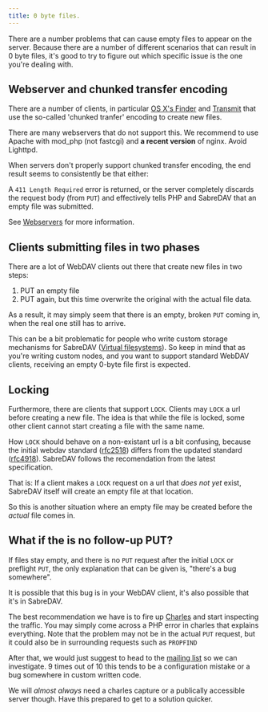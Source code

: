 ```yaml
---
title: 0 byte files.
---
```


There are a number problems that can cause empty files to appear on the server.
Because there are a number of different scenarios that can result in 0 byte
files, it's good to try to figure out which specific issue is the one you're
dealing with.


Webserver and chunked transfer encoding
---------------------------------------

There are a number of clients, in particular [OS X's Finder](/dav/clients/finder)
and [Transmit](/dav/clients/transmit) that use the so-called 'chunked tranfer'
encoding to create new files.

There are many webservers that do not support this. We recommend to use Apache
with mod_php (not fastcgi) and **a recent version** of nginx. Avoid Lighttpd.

When servers don't properly support chunked transfer encoding, the end result
seems to consistently be that either:

A `411 Length Required` error is returned, or the server completely discards
the request body (from `PUT`) and effectively tells PHP and SabreDAV that an
empty file was submitted.

See [Webservers](/dav/webservers) for more information.


Clients submitting files in two phases
--------------------------------------

There are a lot of WebDAV clients out there that create new files in two steps:

1. PUT an empty file
2. PUT again, but this time overwrite the original with the actual file data.

As a result, it may simply seem that there is an empty, broken `PUT` coming
in, when the real one still has to arrive.

This can be a bit problematic for people who write custom storage mechanisms
for SabreDAV ([Virtual filesystems](/dav/virtual-filesystems)). So keep in
mind that as you're writing custom nodes, and you want to support standard
WebDAV clients, receiving an empty 0-byte file first is expected.

Locking
-------

Furthermore, there are clients that support `LOCK`. Clients may `LOCK` a url
before creating a new file. The idea is that while the file is locked, some
other client cannot start creating a file with the same name.

How `LOCK` should behave on a non-existant url is a bit confusing, because the
initial webdav standard ([rfc2518][1]) differs from the updated standard
([rfc4918][2]). SabreDAV follows the recomendation from the latest
specification.

That is: If a client makes a `LOCK` request on a url that _does not yet_
exist, SabreDAV itself will create an empty file at that location.

So this is another situation where an empty file may be created before the
_actual_ file comes in.

What if the is no follow-up PUT?
--------------------------------

If files stay empty, and there is no `PUT` request after the initial `LOCK`
or preflight `PUT`, the only explanation that can be given is, "there's a bug
somewhere".

It is possible that this bug is in your WebDAV client, it's also possible that
it's in SabreDAV.

The best recommendation we have is to fire up [Charles][4] and start
inspecting the traffic. You may simply come across a PHP error in charles that
explains everything. Note that the problem may not be in the actual `PUT`
request, but it could also be in surrounding requests such as `PROPFIND`

After that, we would just suggest to head to the [mailing list][3] so we can
investigate. 9 times out of 10 this tends to be a configuration mistake or a
bug somewhere in custom written code.

We will _almost always_ need a charles capture or a publically accessible
server though. Have this prepared to get to a solution quicker.

[1]: https://tools.ietf.org/html/rfc2518
[2]: https://tools.ietf.org/html/rfc4918
[3]: https://groups.google.com/forum/#!forum/sabredav-discuss
[4]: http://www.charlesproxy.com/
